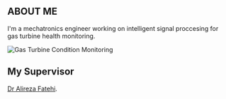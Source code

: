 ## ABOUT ME

I'm a mechatronics engineer working on intelligent signal proccesing for gas turbine health monitoring.


![Gas Turbine Condition Monitoring](https://github.com/Farahani1/farahani1.github.io/blob/master/GTFDI.png)


## My Supervisor 
[Dr Alireza Fatehi](https://wp.kntu.ac.ir/fatehi/).

